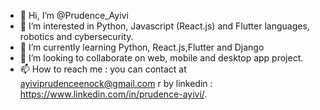 - 👋 Hi, I’m @Prudence_Ayivi
- 👀 I’m interested in Python, Javascript (React.js) and Flutter languages, robotics and cybersecurity. 
- 🌱 I’m currently learning Python, React.js,Flutter and Django
- 💞️ I’m looking to collaborate on web, mobile and desktop app project. 
- 📫 How to reach me : you can contact at ayiviprudenceenock@gmail.com r by linkedin : https://www.linkedin.com/in/prudence-ayivi/. 

<!---
PrudenceEA/PrudenceEA is a ✨ special ✨ repository because its `README.md` (this file) appears on your GitHub profile.
You can click the Preview link to take a look at your changes.
--->
